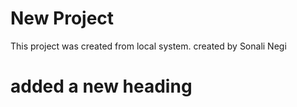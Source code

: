 # New Project
This project was created from local system.
created by Sonali Negi

# added a new heading 